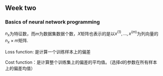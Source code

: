 ## Week two

### Basics of neural network programming

$n_x$为特征数，而$m$为数据集数据个数，$X$矩阵也表示的是以$x^{(1)},…,x^{(m)}$为列向量的$n_x\times m$矩阵.

Loss function: 是计算一个训练样本上的偏差

Cost function：是计算整个训练集上的偏差的平均值。（选择d的参数在所有样本上的偏差均值）

